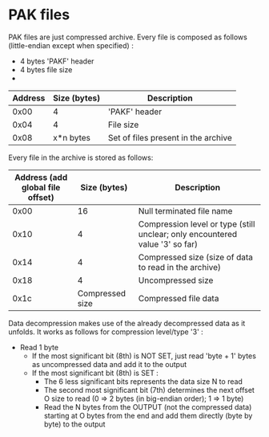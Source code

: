 # PAK files

PAK files are just compressed archive.
Every file is composed as follows (little-endian except when specified) :

-   4 bytes 'PAKF' header
-   4 bytes file size
-

| Address | Size (bytes) | Description                         |
| ------- | ------------ | ----------------------------------- |
| 0x00    | 4            | 'PAKF' header                       |
| 0x04    | 4            | File size                           |
| 0x08    | x\*n bytes   | Set of files present in the archive |

Every file in the archive is stored as follows:

| Address (add global file offset) | Size (bytes)    | Description                                                                  |
| -------------------------------- | --------------- | ---------------------------------------------------------------------------- |
| 0x00                             | 16              | Null terminated file name                                                    |
| 0x10                             | 4               | Compression level or type (still unclear; only encountered value '3' so far) |
| 0x14                             | 4               | Compressed size (size of data to read in the archive)                        |
| 0x18                             | 4               | Uncompressed size                                                            |
| 0x1c                             | Compressed size | Compressed file data                                                         |

Data decompression makes use of the already decompressed data as it unfolds. It works as follows for compression level/type '3' :

-   Read 1 byte
    -   If the most significant bit (8th) is NOT SET, just read 'byte + 1' bytes as uncompressed data and add it to the output
    -   If the most significant bit (8th) is SET :
        -   The 6 less significant bits represents the data size N to read
        -   The second most significant bit (7th) determines the next offset O size to read (0 => 2 bytes (in big-endian order); 1 => 1 byte)
        -   Read the N bytes from the OUTPUT (not the compressed data) starting at O bytes from the end and add them directly (byte by byte) to the output

